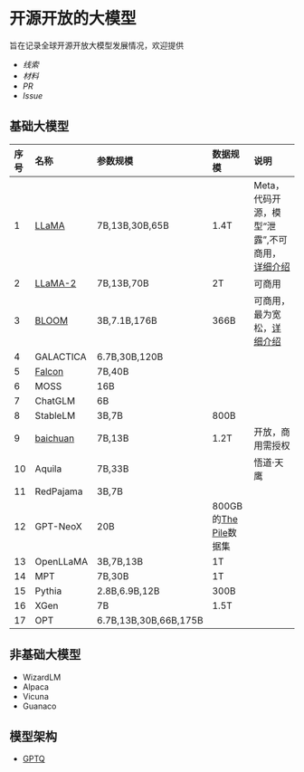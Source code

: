 # 开源开放的大模型

旨在记录全球开源开放大模型发展情况，欢迎提供
- *线索*
- *材料*
- *PR*
- *Issue*


## 基础大模型
|序号|名称|参数规模|数据规模|说明|
|:-|:-|:-|:-|:-|
|1|[LLaMA](Open-LLMs/llama.md)|7B,13B,30B,65B|1.4T|Meta，代码开源，模型“泄露”,不可商用，[详细介绍](https://mp.weixin.qq.com/s/dKInMi6P80GXecUtR3WQsA)|
|2|[LLaMA-2](Open-LLMs/llama2.md)|7B,13B,70B|2T|可商用|
|3|[BLOOM](Open-LLMs/bloom.md)|3B,7.1B,176B|366B|可商用，最为宽松，[详细介绍](https://mp.weixin.qq.com/s/ia-yrmXbnlooRA3K1hoTwQ)|
|4|GALACTICA|6.7B,30B,120B||
|5|[Falcon](Open-LLMs/falcon.md)|7B,40B||
|6|MOSS|16B||
|7|ChatGLM|6B|||
|8|StableLM|3B,7B|800B||
|9|[baichuan](Open-LLMs/baichuan.md)|7B,13B|1.2T|开放，商用需授权|
|10|Aquila|7B,33B||悟道·天鹰|
|11|RedPajama|3B,7B|||
|12|GPT-NeoX|20B|800GB的[The Pile](https://arxiv.org/abs/2101.00027)数据集||
|13|OpenLLaMA|3B,7B,13B|1T||
|14|MPT|7B,30B|1T|
|15|Pythia|2.8B,6.9B,12B|300B||
|16|XGen|7B|1.5T||
|17|OPT|6.7B,13B,30B,66B,175B|||

## 非基础大模型
- WizardLM
- Alpaca
- Vicuna
- Guanaco



## 模型架构

- [GPTQ](https://github.com/IST-DASLab/gptq)



